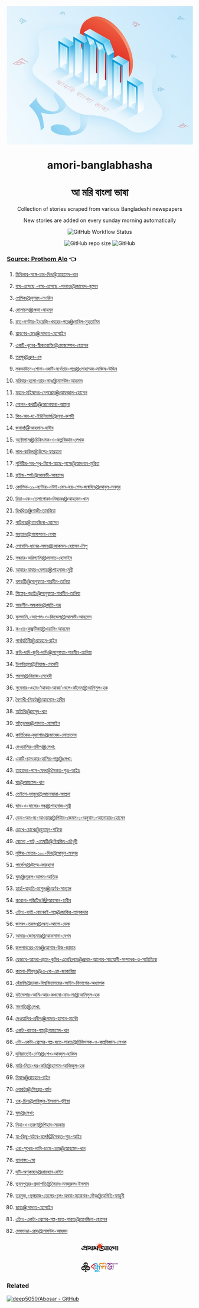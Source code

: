<div align=center >

  <img align=center src=public/logo.jpg >
  <h1 align=center> amori-banglabhasha </h1>
  <h1 align=center> আ মরি বাংলা ভাষা </h1>
  <p align=center > Collection of stories scraped from various Bangladeshi newspapers </p>
    <p align=center> New stories are added on every sunday morning automatically </p>
  <p align=center><img alt="GitHub Workflow Status" src="https://img.shields.io/github/workflow/status/deep5050/amori-banglabhasha/Automated%20crawling?style=for-the-badge"></p>
  <p align=center>
  <img alt="GitHub repo size" src="https://img.shields.io/github/repo-size/deep5050/amori-banglabhasha?style=for-the-badge">
  <img alt="GitHub" src="https://img.shields.io/github/license/deep5050/amori-banglabhasha?style=for-the-badge">
  </p>
  </div>

### [Source: Prothom Alo](./stories/prothomalo)  👈

<!-- links-start -->
1. [মিথিলার-সঙ্গে-চার-দিন@আহমেদ-খান](./stories/prothomalo/মিথিলার-সঙ্গে-চার-দিন@আহমেদ-খান.md)

1. [বাঘ-এসেছে,-বাঘ-এসেছে,-পালাও@জাভেদ-হুসেন](./stories/prothomalo/বাঘ-এসেছে,-বাঘ-এসেছে,-পালাও@জাভেদ-হুসেন.md)

1. [প্রেমিক@নুসরৎ-নওরিন](./stories/prothomalo/প্রেমিক@নুসরৎ-নওরিন.md)

1. [দোলাচল@ক্ষমা-মাহমুদ](./stories/prothomalo/দোলাচল@ক্ষমা-মাহমুদ.md)

1. [রাত-দশটার-ইংরেজি-খবরের-পরে@নাবিল-মুহতাসিম](./stories/prothomalo/রাত-দশটার-ইংরেজি-খবরের-পরে@নাবিল-মুহতাসিম.md)

1. [শ্রাবণের-মেঘ@সাদাত-হোসাইন](./stories/prothomalo/শ্রাবণের-মেঘ@সাদাত-হোসাইন.md)

1. [একটি-খুনের-স্বীকারোক্তি@মোজাফ্ফর-হোসেন](./stories/prothomalo/একটি-খুনের-স্বীকারোক্তি@মোজাফ্ফর-হোসেন.md)

1. [তরক্ষু@ধ্রুব-এষ](./stories/prothomalo/তরক্ষু@ধ্রুব-এষ.md)

1. [লকডাউনে-শোনা-একটি-ব্যর্থতার-গল্প@মোহাম্মদ-নাজিম-উদ্দিন](./stories/prothomalo/লকডাউনে-শোনা-একটি-ব্যর্থতার-গল্প@মোহাম্মদ-নাজিম-উদ্দিন.md)

1. [মরিবার-হলো-তার-সাধ@মাসউদ-আহমাদ](./stories/prothomalo/মরিবার-হলো-তার-সাধ@মাসউদ-আহমাদ.md)

1. [মহান-মহিষদের-দেশপ্রেম@আফজাল-হোসেন](./stories/prothomalo/মহান-মহিষদের-দেশপ্রেম@আফজাল-হোসেন.md)

1. [গোপন-কথাটি@আনোয়ারা-আল্পনা](./stories/prothomalo/গোপন-কথাটি@আনোয়ারা-আল্পনা.md)

1. [কিং-অব-দ্য-ইউনিভার্স@লুনা-রুশদী](./stories/prothomalo/কিং-অব-দ্য-ইউনিভার্স@লুনা-রুশদী.md)

1. [জবাব!@আহসান-হাবীব](./stories/prothomalo/জবাব!@আহসান-হাবীব.md)

1. [অক্টোপাস@চিকিৎসক-ও-কল্পবিজ্ঞান-লেখক](./stories/prothomalo/অক্টোপাস@চিকিৎসক-ও-কল্পবিজ্ঞান-লেখক.md)

1. [লাল-কাউল@উম্মে-ফারহানা](./stories/prothomalo/লাল-কাউল@উম্মে-ফারহানা.md)

1. [পৃথিবীর-সব-সুখ-মিশে-আছে-গ্লাসে@আদনান-মুকিত](./stories/prothomalo/পৃথিবীর-সব-সুখ-মিশে-আছে-গ্লাসে@আদনান-মুকিত.md)

1. [ব্লাইন্ড-স্পট@আলভী-আহমেদ](./stories/prothomalo/ব্লাইন্ড-স্পট@আলভী-আহমেদ.md)

1. [কোভিড-১৯-ব্যাটার-এটাই-যেন-হয়-শেষ-জন্মদিন@আবুল-মনসুর](./stories/prothomalo/কোভিড-১৯-ব্যাটার-এটাই-যেন-হয়-শেষ-জন্মদিন@আবুল-মনসুর.md)

1. [রিয়া-এবং-তেলাপোকা–বিষয়ক@আহমেদ-খান](./stories/prothomalo/রিয়া-এবং-তেলাপোকা–বিষয়ক@আহমেদ-খান.md)

1. [দ্বিখণ্ডিত@গাজী-তানজিয়া](./stories/prothomalo/দ্বিখণ্ডিত@গাজী-তানজিয়া.md)

1. [পার্টনার@তানজিনা-হোসেন](./stories/prothomalo/পার্টনার@তানজিনা-হোসেন.md)

1. [মগ্নতান@আফসানা-বেগম](./stories/prothomalo/মগ্নতান@আফসানা-বেগম.md)

1. [সোনালি-ধানের-সময়@আকমল-হোসেন-নিপু](./stories/prothomalo/সোনালি-ধানের-সময়@আকমল-হোসেন-নিপু.md)

1. [সন্ধ্যার-অরিগ্যামি@সাদাত-হোসাইন](./stories/prothomalo/সন্ধ্যার-অরিগ্যামি@সাদাত-হোসাইন.md)

1. [আমার-যাবার-বেলায়@শাহ্‌নাজ-মুন্নী](./stories/prothomalo/আমার-যাবার-বেলায়@শাহ্‌নাজ-মুন্নী.md)

1. [বশবর্তী@সাগুফতা-শারমীন-তানিয়া](./stories/prothomalo/বশবর্তী@সাগুফতা-শারমীন-তানিয়া.md)

1. [শিল্পের-বড়াই@সাগুফতা-শারমীন-তানিয়া](./stories/prothomalo/শিল্পের-বড়াই@সাগুফতা-শারমীন-তানিয়া.md)

1. [অন্তর্লীন-অন্ধকার@স্মৃতি-ভদ্র](./stories/prothomalo/অন্তর্লীন-অন্ধকার@স্মৃতি-ভদ্র.md)

1. [ফুলদানি,-আপেল-ও-কিন্ডেল@আলভী-আহমেদ](./stories/prothomalo/ফুলদানি,-আপেল-ও-কিন্ডেল@আলভী-আহমেদ.md)

1. [ক-তে-কুজ্ঝটিকা@ওয়াসি-আহমেদ](./stories/prothomalo/ক-তে-কুজ্ঝটিকা@ওয়াসি-আহমেদ.md)

1. [পার্শ্ববর্তিনী@রায়হান-রাইন](./stories/prothomalo/পার্শ্ববর্তিনী@রায়হান-রাইন.md)

1. [রুবি-দাদি-জুবি-দাদি@সাগুফতা-শারমীন-তানিয়া](./stories/prothomalo/রুবি-দাদি-জুবি-দাদি@সাগুফতা-শারমীন-তানিয়া.md)

1. [ইনস্টাগ্রাম@নিয়াজ-মেহেদী](./stories/prothomalo/ইনস্টাগ্রাম@নিয়াজ-মেহেদী.md)

1. [পয়সা@নিয়াজ-মেহেদী](./stories/prothomalo/পয়সা@নিয়াজ-মেহেদী.md)

1. [সুবেদার-ওহাব-‘আব্বা-আব্বা’-বলে-কাঁদেন@আনিসুল-হক](./stories/prothomalo/সুবেদার-ওহাব-‘আব্বা-আব্বা’-বলে-কাঁদেন@আনিসুল-হক.md)

1. [বৈশাখী-গিফট@আহসান-হাবীব](./stories/prothomalo/বৈশাখী-গিফট@আহসান-হাবীব.md)

1. [অতিথি@মাসুদ-খান](./stories/prothomalo/অতিথি@মাসুদ-খান.md)

1. [আঁতুড়ঘর@সাদাত-হোসাইন](./stories/prothomalo/আঁতুড়ঘর@সাদাত-হোসাইন.md)

1. [কার্তিকের-কুয়াশায়@জাহেদ-মোতালেব](./stories/prothomalo/কার্তিকের-কুয়াশায়@জাহেদ-মোতালেব.md)

1. [দেওয়ালির-প্রদীপ@লেখা:](./stories/prothomalo/দেওয়ালির-প্রদীপ@লেখা:.md)

1. [একটি-চমৎকার-হাসির-গল্প@লেখা:](./stories/prothomalo/একটি-চমৎকার-হাসির-গল্প@লেখা:.md)

1. [তাহাদের-পাস-ফেল@সৈকত-শুভ্র-আইচ](./stories/prothomalo/তাহাদের-পাস-ফেল@সৈকত-শুভ্র-আইচ.md)

1. [ঘা@আহমেদ-খান](./stories/prothomalo/ঘা@আহমেদ-খান.md)

1. [তেইশে-ফাল্গুন@আনোয়ারা-আল্পনা](./stories/prothomalo/তেইশে-ফাল্গুন@আনোয়ারা-আল্পনা.md)

1. [ঘাম-ও-ঘাসের-গন্ধ@শাহ্‌নাজ-মুন্নী](./stories/prothomalo/ঘাম-ও-ঘাসের-গন্ধ@শাহ্‌নাজ-মুন্নী.md)

1. [ডেড-অন-দ্য-আওয়ার@পিটার-জেমস-:-অনুবাদ:-আনোয়ার-হোসেন](./stories/prothomalo/ডেড-অন-দ্য-আওয়ার@পিটার-জেমস-:-অনুবাদ:-আনোয়ার-হোসেন.md)

1. [চোখে-চোখে@হুমায়ূন-শফিক](./stories/prothomalo/চোখে-চোখে@হুমায়ূন-শফিক.md)

1. [ষোলো,-ষাট,-তেষট্টি@বিশ্বজিৎ-চৌধুরী](./stories/prothomalo/ষোলো,-ষাট,-তেষট্টি@বিশ্বজিৎ-চৌধুরী.md)

1. [লুঙ্গির-ভেতর-১০০-দিন@আবুল-মনসুর](./stories/prothomalo/লুঙ্গির-ভেতর-১০০-দিন@আবুল-মনসুর.md)

1. [পার্সেল@উম্মে-ফারহানা](./stories/prothomalo/পার্সেল@উম্মে-ফারহানা.md)

1. [ঘুম@নূরুল-আলম-আতিক](./stories/prothomalo/ঘুম@নূরুল-আলম-আতিক.md)

1. [হায়!-বাড়তি-মাশুল@অর্ণব-সান্যাল](./stories/prothomalo/হায়!-বাড়তি-মাশুল@অর্ণব-সান্যাল.md)

1. [করোনা-পজিটিভ!@আহসান-হাবীব](./stories/prothomalo/করোনা-পজিটিভ!@আহসান-হাবীব.md)

1. [এটাও-ভাই-বোনেরই-গল্প@জাকির-তালুকদার](./stories/prothomalo/এটাও-ভাই-বোনেরই-গল্প@জাকির-তালুকদার.md)

1. [জলবৎ-তরলং@অন্য-আলো-ডেস্ক](./stories/prothomalo/জলবৎ-তরলং@অন্য-আলো-ডেস্ক.md)

1. [আবার-জোছনায়@আফসানা-বেগম](./stories/prothomalo/আবার-জোছনায়@আফসানা-বেগম.md)

1. [জলপাথরের-মন@আশান-উজ-জামান](./stories/prothomalo/জলপাথরের-মন@আশান-উজ-জামান.md)

1. [যেভাবে-আমরা-গ্রামে-কুমির-এনেছিলাম@প্রথম-আলোর-সহযোগী-সম্পাদক-ও-সাহিত্যিক](./stories/prothomalo/যেভাবে-আমরা-গ্রামে-কুমির-এনেছিলাম@প্রথম-আলোর-সহযোগী-সম্পাদক-ও-সাহিত্যিক.md)

1. [কালো-পিঁপড়া@এ-কে-এম-জাকারিয়া](./stories/prothomalo/কালো-পিঁপড়া@এ-কে-এম-জাকারিয়া.md)

1. [হেঁয়ালি@ঢাকা-বিশ্ববিদ্যালয়ের-আইন-বিভাগের-অধ্যাপক](./stories/prothomalo/হেঁয়ালি@ঢাকা-বিশ্ববিদ্যালয়ের-আইন-বিভাগের-অধ্যাপক.md)

1. [বইমেলায়-আমি-আর-কখনো-যাব-না@আনিসুল-হক](./stories/prothomalo/বইমেলায়-আমি-আর-কখনো-যাব-না@আনিসুল-হক.md)

1. [সদগতি@লেখা:](./stories/prothomalo/সদগতি@লেখা:.md)

1. [দেওয়ালির-প্রদীপ@সাদত-হাসান-মান্টো](./stories/prothomalo/দেওয়ালির-প্রদীপ@সাদত-হাসান-মান্টো.md)

1. [একটা-রাতের-গল্প@আহমেদ-খান](./stories/prothomalo/একটা-রাতের-গল্প@আহমেদ-খান.md)

1. [এটা-একটা-প্রেমের-গল্প-হতে-পারত@চিকিৎসক-ও-কল্পবিজ্ঞান-লেখক](./stories/prothomalo/এটা-একটা-প্রেমের-গল্প-হতে-পারত@চিকিৎসক-ও-কল্পবিজ্ঞান-লেখক.md)

1. [দুনিয়াতেই-নেই@শেখ-আবদুল-হাকিম](./stories/prothomalo/দুনিয়াতেই-নেই@শেখ-আবদুল-হাকিম.md)

1. [মারি-নিয়ে-ঘর-করি@হাসান-আজিজুল-হক](./stories/prothomalo/মারি-নিয়ে-ঘর-করি@হাসান-আজিজুল-হক.md)

1. [বিষাদ@রায়হান-রাইন](./stories/prothomalo/বিষাদ@রায়হান-রাইন.md)

1. [লোকটা@শিবব্রত-বর্মন](./stories/prothomalo/লোকটা@শিবব্রত-বর্মন.md)

1. [ওহ্​-চিল@শরিফুল-ইসলাম-ভূঁইয়া](./stories/prothomalo/ওহ্​-চিল@শরিফুল-ইসলাম-ভূঁইয়া.md)

1. [ঘুম@লেখা:](./stories/prothomalo/ঘুম@লেখা:.md)

1. [নিহা-ও-তরুণ@শিহাব-সরকার](./stories/prothomalo/নিহা-ও-তরুণ@শিহাব-সরকার.md)

1. [যা-কিছু-ঘটবে-বলে!@সৈকত-শুভ্র-আইচ](./stories/prothomalo/যা-কিছু-ঘটবে-বলে!@সৈকত-শুভ্র-আইচ.md)

1. [এরা-সুখের-লাগি-চাহে-প্রেম@আহমেদ-খান](./stories/prothomalo/এরা-সুখের-লাগি-চাহে-প্রেম@আহমেদ-খান.md)

1. [ব্যালান্স:-মো](./stories/prothomalo/ব্যালান্স:-মো.-কবির-উদ্দিন@নিজস্ব-প্রতিবেদক.md)

1. [দুটি-অণুকাহন@রায়হান-রাইন](./stories/prothomalo/দুটি-অণুকাহন@রায়হান-রাইন.md)

1. [ভুবনপুরের-প্রজাপতি@সৈয়দ-মনজুরুল-ইসলাম](./stories/prothomalo/ভুবনপুরের-প্রজাপতি@সৈয়দ-মনজুরুল-ইসলাম.md)

1. [তরমুজ,-ভৃঙ্গরাজ-তেলের-চুল-অথবা-ম্যারাথন-দৌড়@অদিতি-ফাল্গুনী](./stories/prothomalo/তরমুজ,-ভৃঙ্গরাজ-তেলের-চুল-অথবা-ম্যারাথন-দৌড়@অদিতি-ফাল্গুনী.md)

1. [ছায়া@সাদাত-হোসাইন](./stories/prothomalo/ছায়া@সাদাত-হোসাইন.md)

1. [এটাও-একটা-প্রেমের-গল্প-হতে-পারত@তানজিনা-হোসেন](./stories/prothomalo/এটাও-একটা-প্রেমের-গল্প-হতে-পারত@তানজিনা-হোসেন.md)

1. [মেঘভাঙা-রোদ@মাসউদ-আহমদ](./stories/prothomalo/মেঘভাঙা-রোদ@মাসউদ-আহমদ.md)


<!-- links-end -->





<div align=center>
<p align=center> <img src=public/prothomalo.jpg width=100px> </p>
<p align=center> <img src=public/bondhushava.jpg width=100px> </p>
</div>

### Related
[![deep5050/Abosar - GitHub](https://gh-card.dev/repos/deep5050/Abosar.svg)](https://github.com/deep5050/Abosar)
